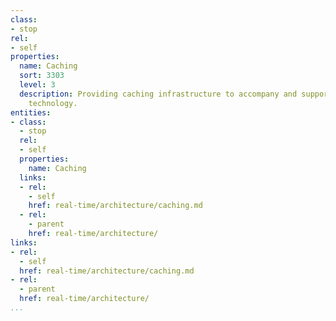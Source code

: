 ```yaml
---
class:
- stop
rel:
- self
properties:
  name: Caching
  sort: 3303
  level: 3
  description: Providing caching infrastructure to accompany and support real time
    technology.
entities:
- class:
  - stop
  rel:
  - self
  properties:
    name: Caching
  links:
  - rel:
    - self
    href: real-time/architecture/caching.md
  - rel:
    - parent
    href: real-time/architecture/
links:
- rel:
  - self
  href: real-time/architecture/caching.md
- rel:
  - parent
  href: real-time/architecture/
...
```

